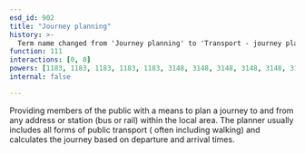 ```yaml
---
esd_id: 902
title: "Journey planning"
history: >-
  Term name changed from 'Journey planning' to 'Transport - journey planning' in version 3.00. Name changed to 'Journey planning' in version 4.00.
function: 111
interactions: [0, 8]
powers: [1183, 1183, 1183, 1183, 1183, 3148, 3148, 3148, 3148, 3148, 3148, 3148, 3148]
internal: false

---
```


Providing members of the public with a means to plan a journey to and from any address or station (bus or rail) within the local area.  The planner usually includes all forms of public transport ( often including walking) and calculates the journey based on departure and arrival times.

